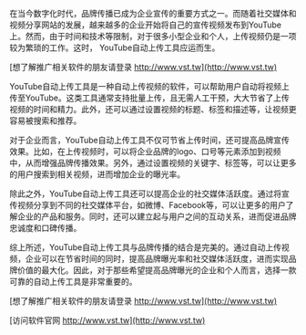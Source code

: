 在当今数字化时代，品牌传播已成为企业宣传的重要方式之一。而随着社交媒体和视频分享网站的发展，越来越多的企业开始将自己的宣传视频发布到YouTube上。然而，由于时间和技术等限制，对于很多小型企业和个人，上传视频仍是一项较为繁琐的工作。这时， YouTube自动上传工具应运而生。

[想了解推广相关软件的朋友请登录 http://www.vst.tw](http://www.vst.tw)

YouTube自动上传工具是一种自动上传视频的软件，可以帮助用户自动将视频上传至YouTube。这类工具通常支持批量上传，且无需人工干预，大大节省了上传视频的时间和精力。此外，还可以通过设置视频的标题、标签和描述等，让视频更容易被搜索和推荐。

对于企业而言，YouTube自动上传工具不仅可节省上传时间，还可提高品牌宣传效果。比如，在上传视频时，可以将企业品牌的logo、口号等元素添加到视频中，从而增强品牌传播效果。另外，通过设置视频的关键字、标签等，可以让更多的用户搜索到相关视频，进而增加企业的曝光率。

除此之外，YouTube自动上传工具还可以提高企业的社交媒体活跃度。通过将宣传视频分享到不同的社交媒体平台，如微博、Facebook等，可以让更多的用户了解企业的产品和服务。同时，还可以建立起与用户之间的互动关系，进而促进品牌忠诚度和口碑传播。

综上所述，YouTube自动上传工具与品牌传播的结合是完美的。通过自动上传视频，企业可以在节省时间的同时，提高品牌曝光率和社交媒体活跃度，进而实现品牌价值的最大化。因此，对于那些希望提高品牌曝光的企业和个人而言，选择一款可靠的自动上传工具是非常重要的。

[想了解推广相关软件的朋友请登录 http://www.vst.tw](http://www.vst.tw)


[访问软件官网 http://www.vst.tw](http://www.vst.tw)

